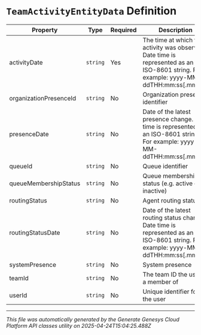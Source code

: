 # `TeamActivityEntityData` Definition

| Property | Type | Required | Description |
|----------|------|----------|-------------|
| activityDate | `string` | Yes | The time at which the activity was observed. Date time is represented as an ISO-8601 string. For example: yyyy-MM-ddTHH:mm:ss[.mmm]Z |
| organizationPresenceId | `string` | No | Organization presence identifier |
| presenceDate | `string` | No | Date of the latest presence change. Date time is represented as an ISO-8601 string. For example: yyyy-MM-ddTHH:mm:ss[.mmm]Z |
| queueId | `string` | No | Queue identifier |
| queueMembershipStatus | `string` | No | Queue membership status (e.g. active or inactive) |
| routingStatus | `string` | No | Agent routing status |
| routingStatusDate | `string` | No | Date of the latest routing status change. Date time is represented as an ISO-8601 string. For example: yyyy-MM-ddTHH:mm:ss[.mmm]Z |
| systemPresence | `string` | No | System presence |
| teamId | `string` | No | The team ID the user is a member of |
| userId | `string` | No | Unique identifier for the user |

---

*This file was automatically generated by the Generate Genesys Cloud Platform API classes utility on 2025-04-24T15:04:25.488Z*